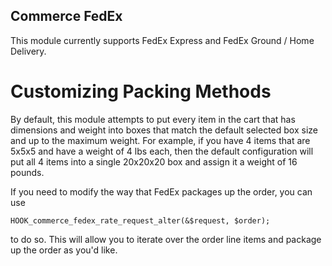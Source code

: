 Commerce FedEx
--------------

This module currently supports FedEx Express and FedEx Ground / Home Delivery.


Customizing Packing Methods
===========================

By default, this module attempts to put every item in the cart that has 
dimensions and weight into boxes that match the default selected box size and
up to the maximum weight. For example, if you have 4 items that are 5x5x5 and have a weight of 4 lbs each, then the default configuration will put all 4 items into a single 20x20x20 box and assign it a weight of 16 pounds.

If you need to modify the way that FedEx packages up the order, you can use

    HOOK_commerce_fedex_rate_request_alter(&$request, $order);

to do so. This will allow you to iterate over the order line items and package
up the order as you'd like.
